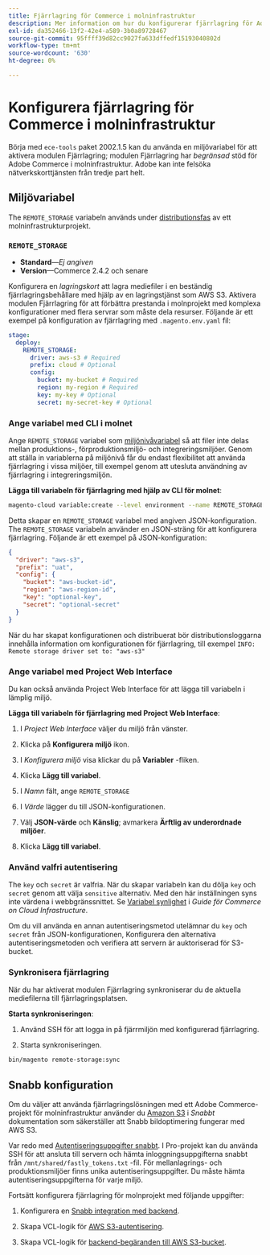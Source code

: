 ```yaml
---
title: Fjärrlagring för Commerce i molninfrastruktur
description: Mer information om hur du konfigurerar fjärrlagring för Adobe Commerce om molninfrastruktur finns i vägledningen.
exl-id: da352466-13f2-42e4-a589-3b0a89728467
source-git-commit: 95ffff39d82cc9027fa633dffedf15193040802d
workflow-type: tm+mt
source-wordcount: '630'
ht-degree: 0%

---
```


# Konfigurera fjärrlagring för Commerce i molninfrastruktur

Börja med `ece-tools` paket 2002.1.5 kan du använda en miljövariabel för att aktivera modulen Fjärrlagring; modulen Fjärrlagring har _begränsad_ stöd för Adobe Commerce i molninfrastruktur. Adobe kan inte felsöka nätverkskorttjänsten från tredje part helt.

## Miljövariabel

The `REMOTE_STORAGE` variabeln används under [distributionsfas](https://experienceleague.adobe.com/docs/commerce-cloud-service/user-guide/develop/deploy/process.html) av ett molninfrastrukturprojekt.

### `REMOTE_STORAGE`

- **Standard**—_Ej angiven_
- **Version**—Commerce 2.4.2 och senare

Konfigurera en _lagringskort_ att lagra mediefiler i en beständig fjärrlagringsbehållare med hjälp av en lagringstjänst som AWS S3. Aktivera modulen Fjärrlagring för att förbättra prestanda i molnprojekt med komplexa konfigurationer med flera servrar som måste dela resurser. Följande är ett exempel på konfiguration av fjärrlagring med `.magento.env.yaml` fil:

```yaml
stage:
  deploy:
    REMOTE_STORAGE:
      driver: aws-s3 # Required
      prefix: cloud # Optional
      config:
        bucket: my-bucket # Required
        region: my-region # Required
        key: my-key # Optional
        secret: my-secret-key # Optional
```

### Ange variabel med CLI i molnet

Ange `REMOTE_STORAGE` variabel som [miljönivåvariabel](https://experienceleague.adobe.com/docs/commerce-cloud-service/user-guide/configure/env/variable-levels.html) så att filer inte delas mellan produktions-, förproduktionsmiljö- och integreringsmiljöer. Genom att ställa in variablerna på miljönivå får du endast flexibilitet att använda fjärrlagring i vissa miljöer, till exempel genom att utesluta användning av fjärrlagring i integreringsmiljön.

**Lägga till variabeln för fjärrlagring med hjälp av CLI för molnet**:

```bash
magento-cloud variable:create --level environment --name REMOTE_STORAGE --json true --inheritable false --value '{"driver":"aws-s3","prefix":"uat","config":{"bucket":"aws-bucket-id","region":"eu-west-1","key":"optional-key","secret":"optional-secret"}}'
```

Detta skapar en `REMOTE_STORAGE` variabel med angiven JSON-konfiguration. The `REMOTE_STORAGE` variabeln använder en JSON-sträng för att konfigurera fjärrlagring. Följande är ett exempel på JSON-konfiguration:

```json
{
  "driver": "aws-s3",
  "prefix": "uat",
  "config": {
    "bucket": "aws-bucket-id",
    "region": "aws-region-id",
    "key": "optional-key",
    "secret": "optional-secret"
  }
}
```

När du har skapat konfigurationen och distribuerat bör distributionsloggarna innehålla information om konfigurationen för fjärrlagring, till exempel `INFO: Remote storage driver set to: "aws-s3"`

### Ange variabel med Project Web Interface

Du kan också använda Project Web Interface för att lägga till variabeln i lämplig miljö.

**Lägga till variabeln för fjärrlagring med Project Web Interface**:

1. I _Project Web Interface_ väljer du miljö från vänster.

1. Klicka på **Konfigurera miljö** ikon.

1. I _Konfigurera miljö_ visa klickar du på **Variabler** -fliken.

1. Klicka **Lägg till variabel**.

1. I _Namn_ fält, ange `REMOTE_STORAGE`

1. I _Värde_ lägger du till JSON-konfigurationen.

1. Välj **JSON-värde** och **Känslig**; avmarkera **Ärftlig av underordnade miljöer**.

1. Klicka **Lägg till variabel**.

### Använd valfri autentisering

The `key` och `secret` är valfria. När du skapar variabeln kan du dölja `key` och `secret` genom att välja `sensitive` alternativ. Med den här inställningen syns inte värdena i webbgränssnittet. Se [Variabel synlighet](https://experienceleague.adobe.com/docs/commerce-cloud-service/user-guide/configure/env/variable-levels.html#visibility) i _Guide för Commerce on Cloud Infrastructure_.

Om du vill använda en annan autentiseringsmetod utelämnar du `key` och `secret` från JSON-konfigurationen, Konfigurera den alternativa autentiseringsmetoden och verifiera att servern är auktoriserad för S3-bucket.

### Synkronisera fjärrlagring

När du har aktiverat modulen Fjärrlagring synkroniserar du de aktuella mediefilerna till fjärrlagringsplatsen.

**Starta synkroniseringen**:

1. Använd SSH för att logga in på fjärrmiljön med konfigurerad fjärrlagring.

1. Starta synkroniseringen.

```bash
bin/magento remote-storage:sync 
```

## Snabb konfiguration

Om du väljer att använda fjärrlagringslösningen med ett Adobe Commerce-projekt för molninfrastruktur använder du [Amazon S3](https://docs.fastly.com/en/guides/amazon-s3) i _Snabbt_ dokumentation som säkerställer att Snabb bildoptimering fungerar med AWS S3.

Var redo med [Autentiseringsuppgifter snabbt](https://experienceleague.adobe.com/docs/commerce-cloud-service/user-guide/cdn/setup-fastly/fastly-configuration.html#get-fastly-credentials). I Pro-projekt kan du använda SSH för att ansluta till servern och hämta inloggningsuppgifterna snabbt från `/mnt/shared/fastly_tokens.txt` -fil. För mellanlagrings- och produktionsmiljöer finns unika autentiseringsuppgifter. Du måste hämta autentiseringsuppgifterna för varje miljö.

Fortsätt konfigurera fjärrlagring för molnprojekt med följande uppgifter:

1. Konfigurera en [Snabb integration med backend](https://github.com/fastly/fastly-magento2/blob/master/Documentation/Guides/Edge-Modules/EDGE-MODULE-OTHER-CMS-INTEGRATION.md).

1. Skapa VCL-logik för [AWS S3-autentisering](https://docs.fastly.com/en/guides/amazon-s3#using-an-amazon-s3-private-bucket).

1. Skapa VCL-logik för [backend-begäranden till AWS S3-bucket](https://developer.fastly.com/reference/vcl/variables/backend-connection/req-backend/).
